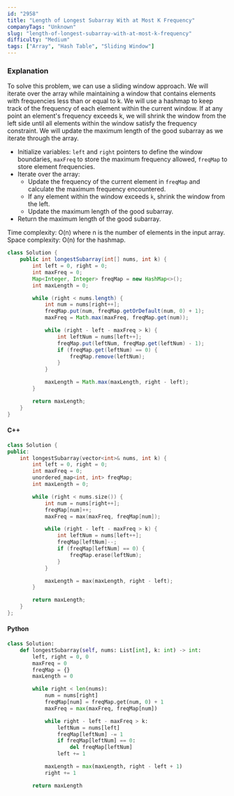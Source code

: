 ```yaml
---
id: "2958"
title: "Length of Longest Subarray With at Most K Frequency"
companyTags: "Unknown"
slug: "length-of-longest-subarray-with-at-most-k-frequency"
difficulty: "Medium"
tags: ["Array", "Hash Table", "Sliding Window"]
---
```


### Explanation
To solve this problem, we can use a sliding window approach. We will iterate over the array while maintaining a window that contains elements with frequencies less than or equal to k. We will use a hashmap to keep track of the frequency of each element within the current window. If at any point an element's frequency exceeds k, we will shrink the window from the left side until all elements within the window satisfy the frequency constraint. We will update the maximum length of the good subarray as we iterate through the array.

- Initialize variables: `left` and `right` pointers to define the window boundaries, `maxFreq` to store the maximum frequency allowed, `freqMap` to store element frequencies.
- Iterate over the array:
  - Update the frequency of the current element in `freqMap` and calculate the maximum frequency encountered.
  - If any element within the window exceeds `k`, shrink the window from the left.
  - Update the maximum length of the good subarray.
- Return the maximum length of the good subarray.

Time complexity: O(n) where n is the number of elements in the input array.
Space complexity: O(n) for the hashmap.

```java
class Solution {
    public int longestSubarray(int[] nums, int k) {
        int left = 0, right = 0;
        int maxFreq = 0;
        Map<Integer, Integer> freqMap = new HashMap<>();
        int maxLength = 0;

        while (right < nums.length) {
            int num = nums[right++];
            freqMap.put(num, freqMap.getOrDefault(num, 0) + 1);
            maxFreq = Math.max(maxFreq, freqMap.get(num));

            while (right - left - maxFreq > k) {
                int leftNum = nums[left++];
                freqMap.put(leftNum, freqMap.get(leftNum) - 1);
                if (freqMap.get(leftNum) == 0) {
                    freqMap.remove(leftNum);
                }
            }

            maxLength = Math.max(maxLength, right - left);
        }

        return maxLength;
    }
}
```

#### C++
```cpp
class Solution {
public:
    int longestSubarray(vector<int>& nums, int k) {
        int left = 0, right = 0;
        int maxFreq = 0;
        unordered_map<int, int> freqMap;
        int maxLength = 0;

        while (right < nums.size()) {
            int num = nums[right++];
            freqMap[num]++;
            maxFreq = max(maxFreq, freqMap[num]);

            while (right - left - maxFreq > k) {
                int leftNum = nums[left++];
                freqMap[leftNum]--;
                if (freqMap[leftNum] == 0) {
                    freqMap.erase(leftNum);
                }
            }

            maxLength = max(maxLength, right - left);
        }

        return maxLength;
    }
};
```

#### Python
```python
class Solution:
    def longestSubarray(self, nums: List[int], k: int) -> int:
        left, right = 0, 0
        maxFreq = 0
        freqMap = {}
        maxLength = 0

        while right < len(nums):
            num = nums[right]
            freqMap[num] = freqMap.get(num, 0) + 1
            maxFreq = max(maxFreq, freqMap[num])

            while right - left - maxFreq > k:
                leftNum = nums[left]
                freqMap[leftNum] -= 1
                if freqMap[leftNum] == 0:
                    del freqMap[leftNum]
                left += 1

            maxLength = max(maxLength, right - left + 1)
            right += 1

        return maxLength
```